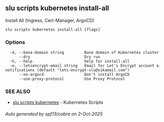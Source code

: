 ## slu scripts kubernetes install-all

Install All (Ingress, Cert-Manager, ArgoCD)

```
slu scripts kubernetes install-all [flags]
```

### Options

```
  -d, --base-domain string         Base domain of Kubernetes cluster
      --dry                        Dry run
  -h, --help                       help for install-all
  -e, --letsencrypt-email string   Email for Let's Encrypt account & notifications (default "lets-encrypt-slu@sikamail.com")
      --no-argocd                  Don't install ArgoCD
      --use-proxy-protocol         Use Proxy Protocol
```

### SEE ALSO

* [slu scripts kubernetes](slu_scripts_kubernetes.md)	 - Kubernetes Scripts

###### Auto generated by spf13/cobra on 2-Oct-2025
